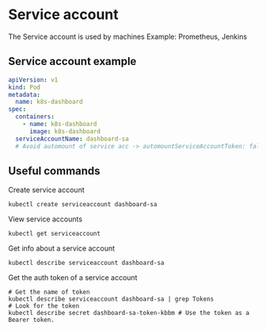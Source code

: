 # Service account
The Service account is used by machines
Example: Prometheus, Jenkins

## Service account example
```yaml
apiVersion: v1
kind: Pod
metadata:
  name: k8s-dashboard
spec:
  containers:
    - name: k8s-dashboard
      image: k8s-dashboard
  serviceAccountName: dashboard-sa
  # Avoid automount of service acc -> automountServiceAccountToken: false
```


## Useful commands
Create service account
```
kubectl create serviceaccount dashboard-sa
```
View service accounts
```
kubectl get serviceaccount
```
Get info about a service account
```
kubectl describe serviceaccount dashboard-sa
```
Get the auth token of a service account
```
# Get the name of token
kubectl describe serviceaccount dashboard-sa | grep Tokens
# Look for the token
kubectl describe secret dashboard-sa-token-kbbm # Use the token as a Bearer token.
```

